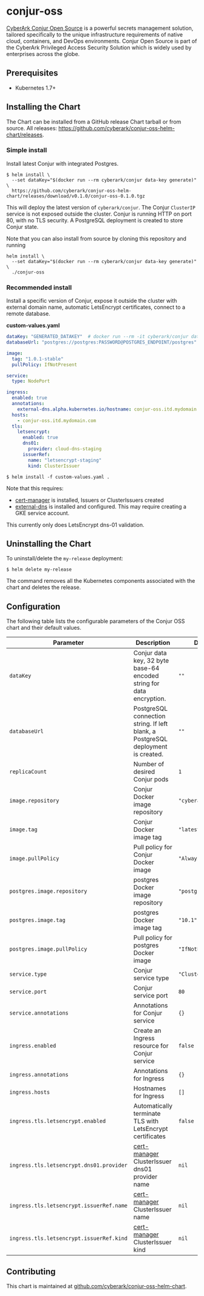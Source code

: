 # conjur-oss

[CyberArk Conjur Open Source](https://www.conjur.org) is a powerful secrets management solution,
tailored specifically to the unique infrastructure requirements of
native cloud, containers, and DevOps environments.
Conjur Open Source is part of the CyberArk Privileged Access Security Solution which is widely used by enterprises across the globe.

## Prerequisites

- Kubernetes 1.7+

## Installing the Chart

The Chart can be installed from a GitHub release Chart tarball or from source.
All releases: https://github.com/cyberark/conjur-oss-helm-chart/releases.

### Simple install

Install latest Conjur with integrated Postgres.

```sh-session
$ helm install \
  --set dataKey="$(docker run --rm cyberark/conjur data-key generate)" \
  https://github.com/cyberark/conjur-oss-helm-chart/releases/download/v0.1.0/conjur-oss-0.1.0.tgz
```

This will deploy the latest version of `cyberark/conjur`.
The Conjur `ClusterIP` service is not exposed outside the cluster.
Conjur is running HTTP on port 80, with no TLS security.
A PostgreSQL deployment is created to store Conjur state.

Note that you can also install from source by cloning this repository and running

```sh-session
helm install \
  --set dataKey="$(docker run --rm cyberark/conjur data-key generate)" \
  ./conjur-oss
```

### Recommended install

Install a specific version of Conjur, expose it outside the cluster with external domain name, automatic LetsEncrypt certificates, connect to a remote database.

**custom-values.yaml**

```yaml
dataKey: "GENERATED_DATAKEY"  # docker run --rm -it cyberark/conjur data-key generate
databaseUrl: "postgres://postgres:PASSWORD@POSTGRES_ENDPOINT/postgres"

image:
  tag: "1.0.1-stable"
  pullPolicy: IfNotPresent

service:
  type: NodePort

ingress:
  enabled: true
  annotations:
    external-dns.alpha.kubernetes.io/hostname: conjur-oss.itd.mydomain.com.
  hosts:
    - conjur-oss.itd.mydomain.com
  tls:
    letsencrypt:
      enabled: true
      dns01:
        provider: cloud-dns-staging
      issuerRef:
        name: "letsencrypt-staging"
        kind: ClusterIssuer
```

```sh-session
$ helm install -f custom-values.yaml .
```

Note that this requires:
- [cert-manager](https://github.com/jetstack/cert-manager) is installed, Issuers or ClusterIssuers created
- [external-dns](https://github.com/kubernetes-incubator/external-dns) is installed and configured. This may require creating a GKE service account.

This currently only does LetsEncrypt dns-01 validation.

## Uninstalling the Chart

To uninstall/delete the `my-release` deployment:

```
$ helm delete my-release
```

The command removes all the Kubernetes components
associated with the chart and deletes the release.

## Configuration

The following table lists the configurable parameters of the Conjur OSS chart and their default values.

|Parameter|Description|Default|
|---------|-----------|-------|
|`dataKey`|Conjur data key, 32 byte base-64 encoded string for data encryption.|`""`|
|`databaseUrl`|PostgreSQL connection string. If left blank, a PostgreSQL deployment is created.|`""`|
|`replicaCount`|Number of desired Conjur pods|`1`|
|`image.repository`|Conjur Docker image repository|`"cyberark/conjur"`|
|`image.tag`|Conjur Docker image tag|`"latest"`|
|`image.pullPolicy`|Pull policy for Conjur Docker image|`"Always"`|
|`postgres.image.repository`|postgres Docker image repository|`"postgres"`|
|`postgres.image.tag`|postgres Docker image tag|`"10.1"`|
|`postgres.image.pullPolicy`|Pull policy for postgres Docker image|`"IfNotPresent"`|
|`service.type`|Conjur service type|`"ClusterIP"`|
|`service.port`|Conjur service port|`80`|
|`service.annotations`|Annotations for Conjur service|`{}`|
|`ingress.enabled`|Create an Ingress resource for Conjur service|`false`|
|`ingress.annotations`|Annotations for Ingress|`{}`|
|`ingress.hosts`|Hostnames for Ingress|`[]`|
|`ingress.tls.letsencrypt.enabled`|Automatically terminate TLS with LetsEncrypt certificates|`false`|
|`ingress.tls.letsencrypt.dns01.provider`|[cert-manager](https://github.com/jetstack/cert-manager) ClusterIssuer dns01 provider name|`nil`|
|`ingress.tls.letsencrypt.issuerRef.name`|[cert-manager](https://github.com/jetstack/cert-manager) ClusterIssuer name|`nil`|
|`ingress.tls.letsencrypt.issuerRef.kind`|[cert-manager](https://github.com/jetstack/cert-manager) ClusterIssuer kind|`nil`|

## Contributing

This chart is maintained at
[github.com/cyberark/conjur-oss-helm-chart](https://github.com/cyberark/conjur-oss-helm-chart).

